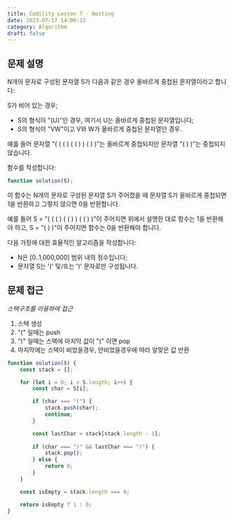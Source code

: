 ```yaml
---
title: Codility Lesson 7 - Nesting
date: 2023-07-17 14:00:22
category: Algorithm
draft: false
---
```


## 문제 설명

N개의 문자로 구성된 문자열 S가 다음과 같은 경우 올바르게 중첩된 문자열이라고 합니다:

S가 비어 있는 경우;

- S의 형식이 "(U)"인 경우, 여기서 U는 올바르게 중첩된 문자열입니다;
- S의 형식이 "VW"이고 V와 W가 올바르게 중첩된 문자열인 경우.

예를 들어 문자열 "( ( ( ) ( ( ) ) ( ) )"는 올바르게 중첩되지만 문자열 "( ) )"는 중첩되지 않습니다.

함수를 작성합니다:

```javascript
function solution(S);
```

이 함수는 N개의 문자로 구성된 문자열 S가 주어졌을 때 문자열 S가 올바르게 중첩되면 1을 반환하고 그렇지 않으면 0을 반환합니다.

예를 들어 S = "( ( ( ) ( ( ) ) ( ( ) )"이 주어지면 위에서 설명한 대로 함수는 1을 반환해야 하고, S = "( ) )"이 주어지면 함수는 0을 반환해야 합니다.

다음 가정에 대한 효율적인 알고리즘을 작성합니다:

- N은 [0..1,000,000] 범위 내의 정수입니다;
- 문자열 S는 '(' 및/또는 ')' 문자로만 구성됩니다.

## 문제 접근

*스택구조를 이용하여 접근*

1. 스택 생성
2. "(" 일때는 push
3. ")" 일때는 스택에 마지막 값이 "(" 이면 pop 
4. 마지막에는 스택이 비었을경우, 안비었을경우에 따라 알맞은 값 반환

```javascript
function solution(S) {
    const stack = [];

    for (let i = 0; i < S.length; i++) {
        const char = S[i];

        if (char === "(") {
            stack.push(char);
            continue;
        }

        const lastChar = stack[stack.length - 1];
        
        if (char === ")" && lastChar === "(") {
            stack.pop();
        } else {
            return 0;
        }
    }

    const isEmpty = stack.length === 0;

    return isEmpty ? 1 : 0;
}
```
